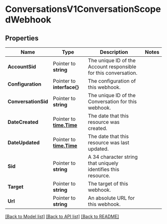 # ConversationsV1ConversationScopedWebhook

## Properties

Name | Type | Description | Notes
------------ | ------------- | ------------- | -------------
**AccountSid** | Pointer to **string** | The unique ID of the Account responsible for this conversation. |
**Configuration** | Pointer to **interface{}** | The configuration of this webhook. |
**ConversationSid** | Pointer to **string** | The unique ID of the Conversation for this webhook. |
**DateCreated** | Pointer to [**time.Time**](time.Time.md) | The date that this resource was created. |
**DateUpdated** | Pointer to [**time.Time**](time.Time.md) | The date that this resource was last updated. |
**Sid** | Pointer to **string** | A 34 character string that uniquely identifies this resource. |
**Target** | Pointer to **string** | The target of this webhook. |
**Url** | Pointer to **string** | An absolute URL for this webhook. |

[[Back to Model list]](../README.md#documentation-for-models) [[Back to API list]](../README.md#documentation-for-api-endpoints) [[Back to README]](../README.md)


